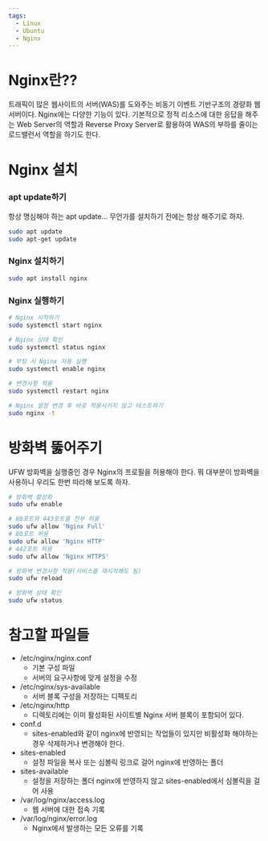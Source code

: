 ```yaml
---
tags:
  - Linux
  - Ubuntu
  - Nginx
---
```

# Nginx란??
트래픽이 많은 웹사이트의 서버(WAS)를 도와주는 비동기 이벤트 기반구조의 경량화 웹 서버이다. Nginx에는 다양한 기능이 있다. 기본적으로 정적 리소스에 대한 응답을 해주는 Web Server의 역할과 Reverse Proxy Server로 활용하여 WAS의 부하를 줄이는 로드밸런서 역할을 하기도 한다.

# Nginx 설치
### apt update하기
항상 명심해야 하는 apt update... 무언가를 설치하기 전에는 항상 해주기로 하자.
```bash
sudo apt update
sudo apt-get update
```

### Nginx 설치하기
```bash
sudo apt install nginx
```

### Nginx 실행하기
```bash
# Nginx 시작하기
sudo systemctl start nginx

# Nginx 상태 확인
sudo systemctl status nginx

# 부팅 시 Nginx 자동 실행
sudo systemctl enable nginx

# 변경사항 적용
sudo systemctl restart nginx

# Nginx 설정 변경 후 바로 적용시키지 않고 테스트하기
sudo nginx -t
```

# 방화벽 뚫어주기
UFW 방화벽을 실행중인 경우 Nginx의 프로필을 허용해야 한다.
뭐 대부분이 방화벽을 사용하니 우리도 한번 따라해 보도록 하자.
```bash
# 방화벽 활성화
sudo ufw enable

# 80포트와 443포트를 전부 허용
sudo ufw allow 'Nginx Full'
# 80포트 허용
sudo ufw allow 'Nginx HTTP'
# 442포트 허용
sudo ufw allow 'Nginx HTTPS'

# 방화벽 변경사항 적용(서비스를 재시작해도 됨)
sudo ufw reload

# 방화벽 상태 확인
sudo ufw status
```

# 참고할 파일들
* /etc/nginx/nginx.conf
	* 기본 구성 파일
	* 서버의 요구사항에 맞게 설정을 수정
* /etc/nginx/sys-available
	* 서버 블록 구성을 저장하는 디펙토리
* /etc/nginx/http
	* 디렉토리에는 이미 활성화된 사이트별 Nginx 서버 블록이 포함되어 있다.
* conf.d
	* sites-enabled와 같이 nginx에 반영되는 작업들이 있지만 비활성화 해야하는 경우 삭제하거나 변경해야 한다.
* sites-enabled
	* 설정 파일을 복사 또는 심볼릭 링크로 걸어 nginx에 반영하는 폴더
* sites-available
	* 설정을 저장하는 폴더 nginx에 반영하지 않고 sites-enabled에서 심볼릭을 걸어 사용
* /var/log/nginx/access.log
	* 웹 서버에 대한 접속 기록
* /var/log/nginx/error.log
	* Nginx에서 발생하는 모든 오류를 기록